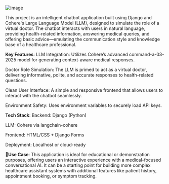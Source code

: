 
![image](https://github.com/user-attachments/assets/c95a2671-c21d-49a7-98ed-94efe6d00d9c)


This project is an intelligent chatbot application built using Django and Cohere's Large Language Model (LLM), designed to simulate the role of a virtual doctor. The chatbot interacts with users in natural language, providing health-related information, answering medical queries, and offering basic advice—emulating the communication style and knowledge base of a healthcare professional.

**Key Features**:
LLM Integration: Utilizes Cohere’s advanced command-a-03-2025 model for generating context-aware medical responses.

Doctor Role Simulation: The LLM is primed to act as a virtual doctor, delivering informative, polite, and accurate responses to health-related questions.

Clean User Interface: A simple and responsive frontend that allows users to interact with the chatbot seamlessly.

Environment Safety: Uses environment variables to securely load API keys.

**Tech Stack**:
Backend: Django (Python)

LLM: Cohere via langchain-cohere

Frontend: HTML/CSS + Django Forms

Deployment: Localhost or cloud-ready

📌**Use Case**:
This application is ideal for educational or demonstration purposes, offering users an interactive experience with a medical-focused conversational AI. It can be a starting point for building more complex healthcare assistant systems with additional features like patient history, appointment booking, or symptom tracking.

